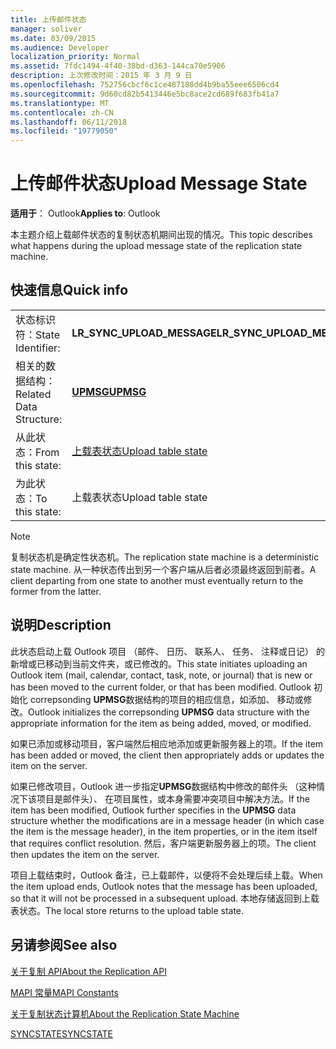```yaml
---
title: 上传邮件状态
manager: soliver
ms.date: 03/09/2015
ms.audience: Developer
localization_priority: Normal
ms.assetid: 7fdc1494-4f40-38bd-d363-144ca70e5906
description: 上次修改时间：2015 年 3 月 9 日
ms.openlocfilehash: 752756cbcf6c1ce487188dd4b9ba55eee6506cd4
ms.sourcegitcommit: 9d60cd82b5413446e5bc8ace2cd689f683fb41a7
ms.translationtype: MT
ms.contentlocale: zh-CN
ms.lasthandoff: 06/11/2018
ms.locfileid: "19779050"
---
```

# <a name="upload-message-state"></a><span data-ttu-id="83074-103">上传邮件状态</span><span class="sxs-lookup"><span data-stu-id="83074-103">Upload Message State</span></span>

  
  
<span data-ttu-id="83074-104">**适用于**： Outlook</span><span class="sxs-lookup"><span data-stu-id="83074-104">**Applies to**: Outlook</span></span> 
  
 <span data-ttu-id="83074-105">本主题介绍上载邮件状态的复制状态机期间出现的情况。</span><span class="sxs-lookup"><span data-stu-id="83074-105">This topic describes what happens during the upload message state of the replication state machine.</span></span> 
  
## <a name="quick-info"></a><span data-ttu-id="83074-106">快速信息</span><span class="sxs-lookup"><span data-stu-id="83074-106">Quick info</span></span>

|||
|:-----|:-----|
|<span data-ttu-id="83074-107">状态标识符：</span><span class="sxs-lookup"><span data-stu-id="83074-107">State Identifier:</span></span>  <br/> |<span data-ttu-id="83074-108">**LR_SYNC_UPLOAD_MESSAGE**</span><span class="sxs-lookup"><span data-stu-id="83074-108">**LR_SYNC_UPLOAD_MESSAGE**</span></span> <br/> |
|<span data-ttu-id="83074-109">相关的数据结构：</span><span class="sxs-lookup"><span data-stu-id="83074-109">Related Data Structure:</span></span>  <br/> |<span data-ttu-id="83074-110">**[UPMSG](upmsg.md)**</span><span class="sxs-lookup"><span data-stu-id="83074-110">**[UPMSG](upmsg.md)**</span></span> <br/> |
|<span data-ttu-id="83074-111">从此状态：</span><span class="sxs-lookup"><span data-stu-id="83074-111">From this state:</span></span>  <br/> |[<span data-ttu-id="83074-112">上载表状态</span><span class="sxs-lookup"><span data-stu-id="83074-112">Upload table state</span></span>](upload-table-state.md) <br/> |
|<span data-ttu-id="83074-113">为此状态：</span><span class="sxs-lookup"><span data-stu-id="83074-113">To this state:</span></span>  <br/> |<span data-ttu-id="83074-114">上载表状态</span><span class="sxs-lookup"><span data-stu-id="83074-114">Upload table state</span></span>  <br/> |
   
> [!NOTE]
> <span data-ttu-id="83074-115">复制状态机是确定性状态机。</span><span class="sxs-lookup"><span data-stu-id="83074-115">The replication state machine is a deterministic state machine.</span></span> <span data-ttu-id="83074-116">从一种状态传出到另一个客户端从后者必须最终返回到前者。</span><span class="sxs-lookup"><span data-stu-id="83074-116">A client departing from one state to another must eventually return to the former from the latter.</span></span> 
  
## <a name="description"></a><span data-ttu-id="83074-117">说明</span><span class="sxs-lookup"><span data-stu-id="83074-117">Description</span></span>

<span data-ttu-id="83074-118">此状态启动上载 Outlook 项目 （邮件、 日历、 联系人、 任务、 注释或日记） 的新增或已移动到当前文件夹，或已修改的。</span><span class="sxs-lookup"><span data-stu-id="83074-118">This state initiates uploading an Outlook item (mail, calendar, contact, task, note, or journal) that is new or has been moved to the current folder, or that has been modified.</span></span> <span data-ttu-id="83074-119">Outlook 初始化 correpsonding **UPMSG**数据结构的项目的相应信息，如添加、 移动或修改。</span><span class="sxs-lookup"><span data-stu-id="83074-119">Outlook initializes the correpsonding **UPMSG** data structure with the appropriate information for the item as being added, moved, or modified.</span></span> 
  
<span data-ttu-id="83074-120">如果已添加或移动项目，客户端然后相应地添加或更新服务器上的项。</span><span class="sxs-lookup"><span data-stu-id="83074-120">If the item has been added or moved, the client then appropriately adds or updates the item on the server.</span></span> 
  
<span data-ttu-id="83074-121">如果已修改项目，Outlook 进一步指定**UPMSG**数据结构中修改的邮件头 （这种情况下该项目是邮件头）、 在项目属性，或本身需要冲突项目中解决方法。</span><span class="sxs-lookup"><span data-stu-id="83074-121">If the item has been modified, Outlook further specifies in the **UPMSG** data structure whether the modifications are in a message header (in which case the item is the message header), in the item properties, or in the item itself that requires conflict resolution.</span></span> <span data-ttu-id="83074-122">然后，客户端更新服务器上的项。</span><span class="sxs-lookup"><span data-stu-id="83074-122">The client then updates the item on the server.</span></span> 
  
<span data-ttu-id="83074-123">项目上载结束时，Outlook 备注，已上载邮件，以便将不会处理后续上载。</span><span class="sxs-lookup"><span data-stu-id="83074-123">When the item upload ends, Outlook notes that the message has been uploaded, so that it will not be processed in a subsequent upload.</span></span> <span data-ttu-id="83074-124">本地存储返回到上载表状态。</span><span class="sxs-lookup"><span data-stu-id="83074-124">The local store returns to the upload table state.</span></span>
  
## <a name="see-also"></a><span data-ttu-id="83074-125">另请参阅</span><span class="sxs-lookup"><span data-stu-id="83074-125">See also</span></span>



[<span data-ttu-id="83074-126">关于复制 API</span><span class="sxs-lookup"><span data-stu-id="83074-126">About the Replication API</span></span>](about-the-replication-api.md)
  
[<span data-ttu-id="83074-127">MAPI 常量</span><span class="sxs-lookup"><span data-stu-id="83074-127">MAPI Constants</span></span>](mapi-constants.md)
  
[<span data-ttu-id="83074-128">关于复制状态计算机</span><span class="sxs-lookup"><span data-stu-id="83074-128">About the Replication State Machine</span></span>](about-the-replication-state-machine.md)
  
[<span data-ttu-id="83074-129">SYNCSTATE</span><span class="sxs-lookup"><span data-stu-id="83074-129">SYNCSTATE</span></span>](syncstate.md)

